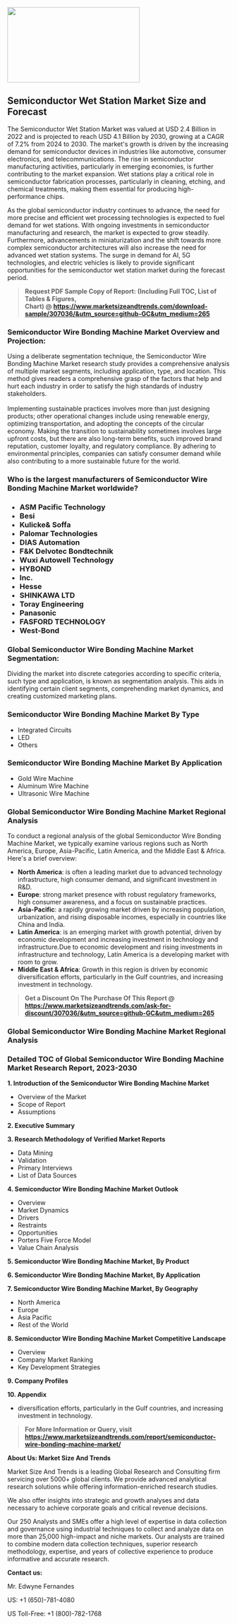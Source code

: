<p><img class="alignnone size-medium wp-image-20088" src="https://ffe5etoiles.com/wp-content/uploads/2024/12/MST1-300x171.png" alt="" width="300" height="171" /></p><h2>Semiconductor Wet Station Market Size and Forecast</h2><p>The Semiconductor Wet Station Market was valued at USD 2.4 Billion in 2022 and is projected to reach USD 4.1 Billion by 2030, growing at a CAGR of 7.2% from 2024 to 2030. The market's growth is driven by the increasing demand for semiconductor devices in industries like automotive, consumer electronics, and telecommunications. The rise in semiconductor manufacturing activities, particularly in emerging economies, is further contributing to the market expansion. Wet stations play a critical role in semiconductor fabrication processes, particularly in cleaning, etching, and chemical treatments, making them essential for producing high-performance chips.</p><p>As the global semiconductor industry continues to advance, the need for more precise and efficient wet processing technologies is expected to fuel demand for wet stations. With ongoing investments in semiconductor manufacturing and research, the market is expected to grow steadily. Furthermore, advancements in miniaturization and the shift towards more complex semiconductor architectures will also increase the need for advanced wet station systems. The surge in demand for AI, 5G technologies, and electric vehicles is likely to provide significant opportunities for the semiconductor wet station market during the forecast period.</p></p><blockquote id="" class=""><strong>Request PDF Sample Copy of Report: (Including Full TOC, List of Tables &amp; Figures, Chart)&nbsp;@&nbsp;<strong><a href="https://www.marketsizeandtrends.com/download-sample/307036/&utm_source=github-GC&utm_medium=265" target="_blank">https://www.marketsizeandtrends.com/download-sample/307036/&utm_source=github-GC&utm_medium=265</a></strong></strong></blockquote><h3 id="" class="">Semiconductor Wire Bonding Machine Market&nbsp;Overview and Projection:</h3><p id="" class="">Using a deliberate segmentation technique, the Semiconductor Wire Bonding Machine Market research study provides a comprehensive analysis of multiple market segments, including application, type, and location. This method gives readers a comprehensive grasp of the factors that help and hurt each industry in order to satisfy the high standards of industry stakeholders. <br /> <br />Implementing sustainable practices involves more than just designing products; other operational changes include using renewable energy, optimizing transportation, and adopting the concepts of the circular economy. Making the transition to sustainability sometimes involves large upfront costs, but there are also long-term benefits, such improved brand reputation, customer loyalty, and regulatory compliance. By adhering to environmental principles, companies can satisfy consumer demand while also contributing to a more sustainable future for the world.</p><h3 id="" class="">Who is the largest manufacturers of&nbsp;Semiconductor Wire Bonding Machine Market worldwide?</h3><h3 class=""><p><ul><li>ASM Pacific Technology </li><li> Besi </li><li> Kulicke& Soffa </li><li> Palomar Technologies </li><li> DIAS Automation </li><li> F&K Delvotec Bondtechnik </li><li> Wuxi Autowell Technology </li><li> HYBOND </li><li> Inc. </li><li> Hesse </li><li> SHINKAWA LTD </li><li> Toray Engineering </li><li> Panasonic </li><li> FASFORD TECHNOLOGY </li><li> West-Bond</li></ul></p></h3><h3 id="" class="">Global&nbsp;Semiconductor Wire Bonding Machine Market Segmentation:</h3><p id="" class="">Dividing the market into discrete categories according to specific criteria, such type and application, is known as segmentation analysis. This aids in identifying certain client segments, comprehending market dynamics, and creating customized marketing plans.</p><h3 id="" class="">Semiconductor Wire Bonding Machine Market&nbsp;By Type</h3><p><p><ul><li>Integrated Circuits</li><li> LED</li><li> Others</p></li></ul></p></p><h3 id="" class="">Semiconductor Wire Bonding Machine Market&nbsp;By Application</h3><p class=""><p><ul><li>Gold Wire Machine</li><li> Aluminum Wire Machine</li><li> Ultrasonic Wire Machine</li></ul></p></p><h3 id="" class="">Global Semiconductor Wire Bonding Machine Market Regional Analysis</h3><p id="" class="">To conduct a regional analysis of the global Semiconductor Wire Bonding Machine Market, we typically examine various regions such as North America, Europe, Asia-Pacific, Latin America, and the Middle East &amp; Africa. Here's a brief overview:</p><ul><li><strong>North America</strong>: is often a leading market due to advanced technology infrastructure, high consumer demand, and significant investment in R&amp;D.</li><li><strong>Europe</strong>: strong market presence with robust regulatory frameworks, high consumer awareness, and a focus on sustainable practices.</li><li><strong>Asia-Pacific</strong>: a rapidly growing market driven by increasing population, urbanization, and rising disposable incomes, especially in countries like China and India.</li><li><strong>Latin America</strong>: is an emerging market with growth potential, driven by economic development and increasing investment in technology and infrastructure.Due to economic development and rising investments in infrastructure and technology, Latin America is a developing market with room to grow.</li><li><strong>Middle East &amp; Africa</strong>: Growth in this region is driven by economic diversification efforts, particularly in the Gulf countries, and increasing investment in technology.</li></ul><blockquote id="" class=""><strong>Get a Discount On The Purchase Of This Report @ <strong><a href="https://www.marketsizeandtrends.com/ask-for-discount/307036/&utm_source=github-GC&utm_medium=265" target="_blank">https://www.marketsizeandtrends.com/ask-for-discount/307036/&utm_source=github-GC&utm_medium=265</a></strong></strong></blockquote><h3 id="" class="">Global Semiconductor Wire Bonding Machine Market Regional Analysis</h3><h3 id="" class="">Detailed TOC of Global Semiconductor Wire Bonding Machine Market Research Report, 2023-2030</h3><p id="" class=""><strong>1. Introduction of the Semiconductor Wire Bonding Machine Market</strong></p><ul><li>Overview of the Market</li><li>Scope of Report</li><li>Assumptions</li></ul><p id="" class=""><strong>2. Executive Summary</strong></p><p id="" class=""><strong>3. Research Methodology of Verified Market Reports</strong></p><ul><li>Data Mining</li><li>Validation</li><li>Primary Interviews</li><li>List of Data Sources</li></ul><p id="" class=""><strong>4. Semiconductor Wire Bonding Machine Market Outlook</strong></p><ul><li>Overview</li><li>Market Dynamics</li><li>Drivers</li><li>Restraints</li><li>Opportunities</li><li>Porters Five Force Model</li><li>Value Chain Analysis</li></ul><p id="" class=""><strong>5. Semiconductor Wire Bonding Machine Market, By Product</strong></p><p id="" class=""><strong>6. Semiconductor Wire Bonding Machine Market, By Application</strong></p><p id="" class=""><strong>7. Semiconductor Wire Bonding Machine Market, By Geography</strong></p><ul><li>North America</li><li>Europe</li><li>Asia Pacific</li><li>Rest of the World</li></ul><p id="" class=""><strong>8. Semiconductor Wire Bonding Machine Market Competitive Landscape</strong></p><ul><li>Overview</li><li>Company Market Ranking</li><li>Key Development Strategies</li></ul><p id="" class=""><strong>9. Company Profiles</strong></p><p id="" class=""><strong>10. Appendix</strong></p><ul><li>diversification efforts, particularly in the Gulf countries, and increasing investment in technology.</li></ul><blockquote id="" class=""><strong>For More Information or Query, visit <strong><strong><a href="https://www.marketsizeandtrends.com/report/semiconductor-wire-bonding-machine-market/" target="_blank">https://www.marketsizeandtrends.com/report/semiconductor-wire-bonding-machine-market/</a></strong></strong></strong></blockquote><p id="" class=""><strong>About Us: Market Size And Trends</strong></p><p id="" class="">Market Size And Trends is a leading Global Research and Consulting firm servicing over 5000+ global clients. We provide advanced analytical research solutions while offering information-enriched research studies.</p><p id="" class="">We also offer insights into strategic and growth analyses and data necessary to achieve corporate goals and critical revenue decisions.</p><p id="" class="">Our 250 Analysts and SMEs offer a high level of expertise in data collection and governance using industrial techniques to collect and analyze data on more than 25,000 high-impact and niche markets. Our analysts are trained to combine modern data collection techniques, superior research methodology, expertise, and years of collective experience to produce informative and accurate research.</p><p id="" class=""><strong>Contact us:</strong></p><p id="" class="">Mr. Edwyne Fernandes</p><p id="" class="">US: +1 (650)-781-4080</p><p id="" class="">US Toll-Free: +1 (800)-782-1768</p>
